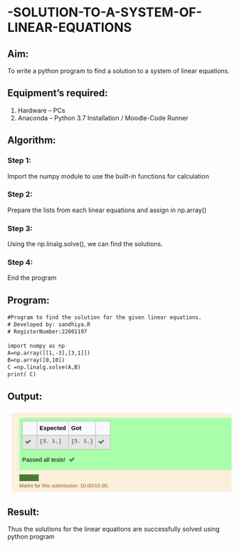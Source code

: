 # -SOLUTION-TO-A-SYSTEM-OF-LINEAR-EQUATIONS
## Aim:
To write a python program to find a solution to a system of linear equations.
## Equipment’s required:
1. 	Hardware – PCs
2. 	Anaconda – Python 3.7 Installation / Moodle-Code Runner
## Algorithm:
### Step 1: 
Import the numpy module to use the built-in functions for calculation
### Step 2: 
Prepare the lists from each linear equations and assign in np.array()
### Step 3: 
Using the np.linalg.solve(), we can find the solutions.
### Step 4: 
End the program
## Program:
```
#Program to find the solution for the given linear equations.
# Developed by: sandhiya.R
# RegisterNumber:22001197

import numpy as np
A=np.array([[1,-3],[3,1]])
B=np.array([0,10])
C =np.linalg.solve(A,B)
print( C)

```

## Output:
![output](/slovinglineareq.png)
## Result: 
Thus the solutions for the linear equations are successfully solved using python program

